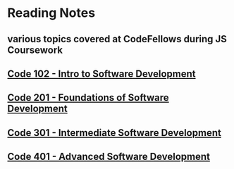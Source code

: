 # Reading Notes

## various topics covered at CodeFellows during JS Coursework

## [Code 102 - Intro to Software Development](TOC.md)

## [Code 201 - Foundations of Software Development](TOC.md)

## [Code 301 - Intermediate Software Development](TOC.md)

## [Code 401 - Advanced Software Development](TOC.md)
